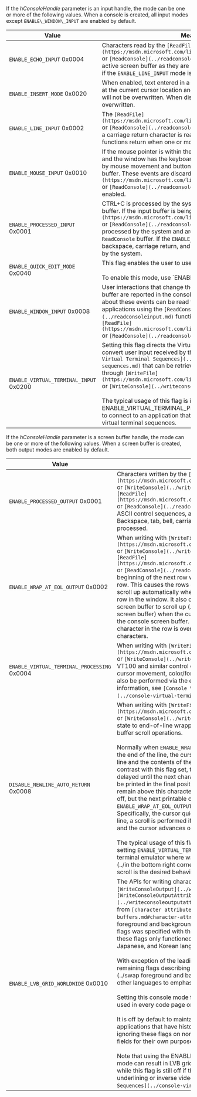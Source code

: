 If the *hConsoleHandle* parameter is an input handle, the mode can be one or more of the following values. When a console is created, all input modes except `ENABLE\_WINDOW\_INPUT` are enabled by default.

| Value | Meaning |
|-|-|
| `ENABLE_ECHO_INPUT` 0x0004 | Characters read by the `[ReadFile](https://msdn.microsoft.com/library/windows/desktop/aa365467)` or `[ReadConsole](../readconsole.md)` function are written to the active screen buffer as they are read. This mode can be used only if the `ENABLE_LINE_INPUT` mode is also enabled. |
| `ENABLE_INSERT_MODE` 0x0020 | When enabled, text entered in a console window will be inserted at the current cursor location and all text following that location will not be overwritten. When disabled, all following text will be overwritten. |
| `ENABLE_LINE_INPUT` 0x0002 | The `[ReadFile](https://msdn.microsoft.com/library/windows/desktop/aa365467)` or `[ReadConsole](../readconsole.md)` function returns only when a carriage return character is read. If this mode is disabled, the functions return when one or more characters are available. |
| `ENABLE_MOUSE_INPUT` 0x0010 | If the mouse pointer is within the borders of the console window and the window has the keyboard focus, mouse events generated by mouse movement and button presses are placed in the input buffer. These events are discarded by `[ReadFile](https://msdn.microsoft.com/library/windows/desktop/aa365467)` or `[ReadConsole](../readconsole.md)`, even when this mode is enabled. |
| `ENABLE_PROCESSED_INPUT` 0x0001 | CTRL+C is processed by the system and is not placed in the input buffer. If the input buffer is being read by `[ReadFile](https://msdn.microsoft.com/library/windows/desktop/aa365467)` or `[ReadConsole](../readconsole.md)`, other control keys are processed by the system and are not returned in the `ReadFile` or `ReadConsole` buffer. If the `ENABLE_LINE_INPUT` mode is also enabled, backspace, carriage return, and line feed characters are handled by the system. |
| `ENABLE_QUICK_EDIT_MODE` 0x0040 | This flag enables the user to use the mouse to select and edit text.<br /><br />To enable this mode, use `ENABLE_QUICK_EDIT_MODE | ENABLE_EXTENDED_FLAGS`. To disable this mode, use `ENABLE_EXTENDED_FLAGS` without this flag. |
| `ENABLE_WINDOW_INPUT` 0x0008 | User interactions that change the size of the console screen buffer are reported in the console's input buffer. Information about these events can be read from the input buffer by applications using the `[ReadConsoleInput](../readconsoleinput.md)` function, but not by those using `[ReadFile](https://msdn.microsoft.com/library/windows/desktop/aa365467)` or `[ReadConsole](../readconsole.md)`. |
| `ENABLE_VIRTUAL_TERMINAL_INPUT` 0x0200 | Setting this flag directs the Virtual Terminal processing engine to convert user input received by the console window into `[Console Virtual Terminal Sequences](../console-virtual-terminal-sequences.md)` that can be retrieved by a supporting application through `[WriteFile](https://msdn.microsoft.com/library/windows/desktop/aa365747)` or `[WriteConsole](../writeconsole.md)` functions.<br /><br />The typical usage of this flag is intended in conjunction with ENABLE_VIRTUAL_TERMINAL_PROCESSING on the output handle to connect to an application that communicates exclusively via virtual terminal sequences. |

If the *hConsoleHandle* parameter is a screen buffer handle, the mode can be one or more of the following values. When a screen buffer is created, both output modes are enabled by default.

| Value | Meaning |
|-|-|
| `ENABLE_PROCESSED_OUTPUT` 0x0001 | Characters written by the `[WriteFile](https://msdn.microsoft.com/library/windows/desktop/aa365747)` or `[WriteConsole](../writeconsole.md)` function or echoed by the `[ReadFile](https://msdn.microsoft.com/library/windows/desktop/aa365467)` or `[ReadConsole](../readconsole.md)` function are parsed for ASCII control sequences, and the correct action is performed. Backspace, tab, bell, carriage return, and line feed characters are processed. |
| `ENABLE_WRAP_AT_EOL_OUTPUT` 0x0002 | When writing with `[WriteFile](https://msdn.microsoft.com/library/windows/desktop/aa365747)` or `[WriteConsole](../writeconsole.md)` or echoing with `[ReadFile](https://msdn.microsoft.com/library/windows/desktop/aa365467)` or `[ReadConsole](../readconsole.md)`, the cursor moves to the beginning of the next row when it reaches the end of the current row. This causes the rows displayed in the console window to scroll up automatically when the cursor advances beyond the last row in the window. It also causes the contents of the console screen buffer to scroll up (../discarding the top row of the console screen buffer) when the cursor advances beyond the last row in the console screen buffer. If this mode is disabled, the last character in the row is overwritten with any subsequent characters. |
| `ENABLE_VIRTUAL_TERMINAL_PROCESSING` 0x0004 | When writing with `[WriteFile](https://msdn.microsoft.com/library/windows/desktop/aa365747)` or `[WriteConsole](../writeconsole.md)`, characters are parsed for VT100 and similar control character sequences that control cursor movement, color/font mode, and other operations that can also be performed via the existing Console APIs. For more information, see `[Console Virtual Terminal Sequences](../console-virtual-terminal-sequences.md)`. |
| `DISABLE_NEWLINE_AUTO_RETURN` 0x0008 | When writing with `[WriteFile](https://msdn.microsoft.com/library/windows/desktop/aa365747)` or `[WriteConsole](../writeconsole.md)`, this adds an additional state to end-of-line wrapping that can delay the cursor move and buffer scroll operations.<br /><br />Normally when `ENABLE_WRAP_AT_EOL_OUTPUT` is set and text reaches the end of the line, the cursor will immediately move to the next line and the contents of the buffer will scroll up by one line. In contrast with this flag set, the scroll operation and cursor move is delayed until the next character arrives. The written character will be printed in the final position on the line and the cursor will remain above this character as if `ENABLE_WRAP_AT_EOL_OUTPUT` was off, but the next printable character will be printed as if `ENABLE_WRAP_AT_EOL_OUTPUT` is on. No overwrite will occur. Specifically, the cursor quickly advances down to the following line, a scroll is performed if necessary, the character is printed, and the cursor advances one more position.<br /><br />The typical usage of this flag is intended in conjunction with setting `ENABLE_VIRTUAL_TERMINAL_PROCESSING` to better emulate a terminal emulator where writing the final character on the screen (../in the bottom right corner) without triggering an immediate scroll is the desired behavior. |
| `ENABLE_LVB_GRID_WORLDWIDE` 0x0010 | The APIs for writing character attributes including `[WriteConsoleOutput](../writeconsoleoutput.md)` and `[WriteConsoleOutputAttribute](../writeconsoleoutputattribute.md)` allow the usage of flags from `[character attributes](../console-screen-buffers.md#character-attributes)` to adjust the color of the foreground and background of text. Additionally, a range of DBCS flags was specified with the COMMON_LVB prefix. Historically, these flags only functioned in DBCS code pages for Chinese, Japanese, and Korean languages.<br /><br />With exception of the leading byte and trailing byte flags, the remaining flags describing line drawing and reverse video (../swap foreground and background colors) can be useful for other languages to emphasize portions of output.<br /><br /> Setting this console mode flag will allow these attributes to be used in every code page on every language.<br /><br />It is off by default to maintain compatibility with known applications that have historically taken advantage of the console ignoring these flags on non-CJK machines to store bits in these fields for their own purposes or by accident.<br /><br />Note that using the ENABLE_VIRTUAL_TERMINAL_PROCESSING mode can result in LVB grid and reverse video flags being set while this flag is still off if the attached application requests underlining or inverse video via `[Console Virtual Terminal Sequences](../console-virtual-terminal-sequences.md)`. |
